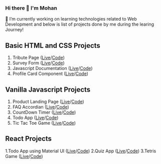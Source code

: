 ### Hi there 👋 I'm Mohan
🔭 I’m currently working on learning technologies related to Web Development and below is list of projects done by me during the learing Journey!

## Basic HTML and CSS Projects
1. Tribute Page ([Live](https:///devm75.github.io/Frontend_Projects/HTML&CSS/Tribute_page)/[Code](https://github.com/devm75/Frontend_Projects/tree/main/HTML%26CSS/Tribute_page))
2. Survey Form ([Live](https://devm75.github.io/Frontend_Projects/HTML&CSS/Survey_form)/[Code](https://github.com/devm75/Frontend_Projects/tree/main/HTML%26CSS/Tribute_page))
3. Javascript Documentation ([Live](https://devm75.github.io/Frontend_Projects/HTML&CSS/JS_doc)/[Code](https://github.com/devm75/Frontend_Projects/tree/main/HTML%26CSS/JS_doc))                                                                                            
4. Profile Card Component ([Live](https://devm75.github.io/Frontend_Projects/HTML&CSS/Profile_card)/[Code](https://github.com/devm75/Frontend_Projects/tree/main/HTML%26CSS/Profile_card))


## Vanilla Javascript Projects
1. Product Landing Page ([Live](https://devm75.github.io/Frontend_Projects/VanillaJS/Product_landing)/[Code](https://github.com/devm75/Frontend_Projects/tree/main/VanillaJS/Product_landing))
2. FAQ Accordian  ([Live](https://devm75.github.io/Frontend_Projects/VanillaJS/FAQ_accordian)/[Code](https://github.com/devm75/Frontend_Projects/tree/main/VanillaJS/FAQ_accordian))
3. CountDown Timer ([Live](https://devm75.github.io/Frontend_Projects/VanillaJS/Countdown_timer)/[Code](https://github.com/devm75/Frontend_Projects/tree/main/VanillaJS/Countdown_timer))
4. Todo App ([Live](https://devm75.github.io/Frontend_Projects/VanillaJS/Todo_app)/[Code](https://github.com/devm75/Frontend_Projects/tree/main/VanillaJS/Todo_app))
5. Tic Tac Toe Game ([Live](https://devm75.github.io/Frontend_Projects/VanillaJS/Tic_tac_toe_game)/[Code](https://github.com/devm75/Frontend_Projects/tree/main/VanillaJS/Tic_tac_toe_game))
## React Projects
1.Todo App using Material UI ([Live](https://devm75.github.io/react-todo/)/[Code](https://github.com/devm75/react-todo))
2.Quiz App ([Live](https://devm75.github.io/react-quiz/)/[Code](https://github.com/devm75/react-quiz))
3.Tetris Game ([Live](https://devm75.github.io/react-tetris/)/[Code](https://github.com/devm75/react-tetris))
